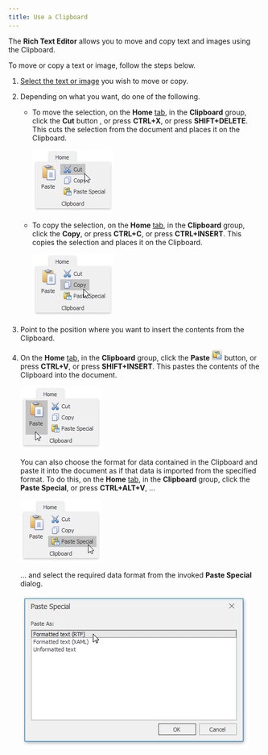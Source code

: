 ```yaml
---
title: Use a Clipboard
---
```

The **Rich Text Editor** allows you to move and copy text and images using the Clipboard.

To move or copy a text or image, follow the steps below.
1. [Select the text or image](../../../../interface-elements-for-desktop/articles/rich-text-editor/text-editing/select-text.md) you wish to move or copy.
2. Depending on what you want, do one of the following.
	* To move the selection, on the **Home** [ tab](../../../../interface-elements-for-desktop/articles/rich-text-editor/text-editor-ui/ribbon-interface.md), in the **Clipboard** group, click the **Cut** button , or press **CTRL+X**, or press **SHIFT+DELETE**. This cuts the selection from the document and places it on the Clipboard.
		
		![RTECut](../../../images/Img121301.png)
	* To copy the selection, on the **Home** [ tab](../../../../interface-elements-for-desktop/articles/rich-text-editor/text-editor-ui/ribbon-interface.md), in the **Clipboard** group, click the **Copy**, or press **CTRL+C**, or press **CTRL+INSERT**. This copies the selection and places it on the Clipboard.
		
		![RTECopy](../../../images/Img121302.png)
3. Point to the position where you want to insert the contents from the Clipboard.
4. On the **Home** [ tab](../../../../interface-elements-for-desktop/articles/rich-text-editor/text-editor-ui/ribbon-interface.md), in the **Clipboard** group, click the **Paste** ![RichEdit_PasteButton](../../../images/Img12165.png) button, or press **CTRL+V**, or press **SHIFT+INSERT**. This pastes the contents of the Clipboard into the document.
	
	![RTEPaste](../../../images/Img121304.png)
	
	You can also choose the format for data contained in the Clipboard and paste it into the document as if that data is imported from the specified format. To do this, on the **Home** [ tab](../../../../interface-elements-for-desktop/articles/rich-text-editor/text-editor-ui/ribbon-interface.md), in the **Clipboard** group, click the **Paste Special**, or press **CTRL+ALT+V**, ...
	
	![RTEPasteSpecial](../../../images/Img121303.png)
	
	... and select the required data format from the invoked **Paste Special** dialog.
	
	![RTEPasteSpecialParagraph](../../../images/Img121305.png)